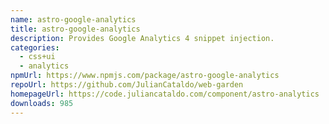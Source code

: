```yaml
---
name: astro-google-analytics
title: astro-google-analytics
description: Provides Google Analytics 4 snippet injection.
categories:
  - css+ui
  - analytics
npmUrl: https://www.npmjs.com/package/astro-google-analytics
repoUrl: https://github.com/JulianCataldo/web-garden
homepageUrl: https://code.juliancataldo.com/component/astro-analytics
downloads: 985
---
```

